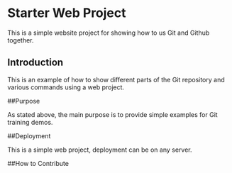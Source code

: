 # Starter Web Project

This is a simple website project for showing how to us Git and Github together. 

## Introduction

This is an example of how to show different parts of the Git repository and various commands using a web project. 

##Purpose

As stated above, the main purpose is to provide simple examples for Git training demos. 

##Deployment

This is a simple web project, deployment can be on any server. 

##How to Contribute